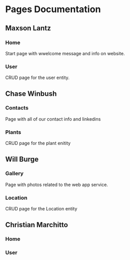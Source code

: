 # Pages Documentation
## Maxson Lantz
### Home
Start page with wwelcome message and info on website.
### User
CRUD page for the user entity.
## Chase Winbush
### Contacts
Page with all of our contact info and linkedins
### Plants
CRUD page for the plant enitity
## Will Burge
### Gallery
Page with photos related to the web app service.
### Location
CRUD page for the Location entity
## Christian Marchitto
### Home
### User
